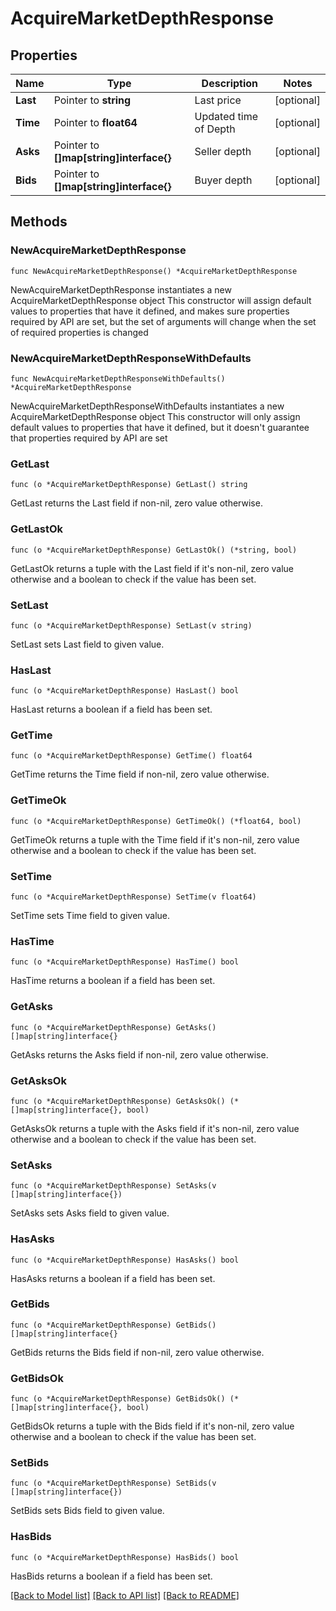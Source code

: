 # AcquireMarketDepthResponse

## Properties

Name | Type | Description | Notes
------------ | ------------- | ------------- | -------------
**Last** | Pointer to **string** | Last price | [optional] 
**Time** | Pointer to **float64** | Updated time of Depth | [optional] 
**Asks** | Pointer to **[]map[string]interface{}** | Seller depth | [optional] 
**Bids** | Pointer to **[]map[string]interface{}** | Buyer depth | [optional] 

## Methods

### NewAcquireMarketDepthResponse

`func NewAcquireMarketDepthResponse() *AcquireMarketDepthResponse`

NewAcquireMarketDepthResponse instantiates a new AcquireMarketDepthResponse object
This constructor will assign default values to properties that have it defined,
and makes sure properties required by API are set, but the set of arguments
will change when the set of required properties is changed

### NewAcquireMarketDepthResponseWithDefaults

`func NewAcquireMarketDepthResponseWithDefaults() *AcquireMarketDepthResponse`

NewAcquireMarketDepthResponseWithDefaults instantiates a new AcquireMarketDepthResponse object
This constructor will only assign default values to properties that have it defined,
but it doesn't guarantee that properties required by API are set

### GetLast

`func (o *AcquireMarketDepthResponse) GetLast() string`

GetLast returns the Last field if non-nil, zero value otherwise.

### GetLastOk

`func (o *AcquireMarketDepthResponse) GetLastOk() (*string, bool)`

GetLastOk returns a tuple with the Last field if it's non-nil, zero value otherwise
and a boolean to check if the value has been set.

### SetLast

`func (o *AcquireMarketDepthResponse) SetLast(v string)`

SetLast sets Last field to given value.

### HasLast

`func (o *AcquireMarketDepthResponse) HasLast() bool`

HasLast returns a boolean if a field has been set.

### GetTime

`func (o *AcquireMarketDepthResponse) GetTime() float64`

GetTime returns the Time field if non-nil, zero value otherwise.

### GetTimeOk

`func (o *AcquireMarketDepthResponse) GetTimeOk() (*float64, bool)`

GetTimeOk returns a tuple with the Time field if it's non-nil, zero value otherwise
and a boolean to check if the value has been set.

### SetTime

`func (o *AcquireMarketDepthResponse) SetTime(v float64)`

SetTime sets Time field to given value.

### HasTime

`func (o *AcquireMarketDepthResponse) HasTime() bool`

HasTime returns a boolean if a field has been set.

### GetAsks

`func (o *AcquireMarketDepthResponse) GetAsks() []map[string]interface{}`

GetAsks returns the Asks field if non-nil, zero value otherwise.

### GetAsksOk

`func (o *AcquireMarketDepthResponse) GetAsksOk() (*[]map[string]interface{}, bool)`

GetAsksOk returns a tuple with the Asks field if it's non-nil, zero value otherwise
and a boolean to check if the value has been set.

### SetAsks

`func (o *AcquireMarketDepthResponse) SetAsks(v []map[string]interface{})`

SetAsks sets Asks field to given value.

### HasAsks

`func (o *AcquireMarketDepthResponse) HasAsks() bool`

HasAsks returns a boolean if a field has been set.

### GetBids

`func (o *AcquireMarketDepthResponse) GetBids() []map[string]interface{}`

GetBids returns the Bids field if non-nil, zero value otherwise.

### GetBidsOk

`func (o *AcquireMarketDepthResponse) GetBidsOk() (*[]map[string]interface{}, bool)`

GetBidsOk returns a tuple with the Bids field if it's non-nil, zero value otherwise
and a boolean to check if the value has been set.

### SetBids

`func (o *AcquireMarketDepthResponse) SetBids(v []map[string]interface{})`

SetBids sets Bids field to given value.

### HasBids

`func (o *AcquireMarketDepthResponse) HasBids() bool`

HasBids returns a boolean if a field has been set.


[[Back to Model list]](../README.md#documentation-for-models) [[Back to API list]](../README.md#documentation-for-api-endpoints) [[Back to README]](../README.md)


